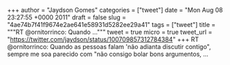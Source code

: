 
+++
author = "Jaydson Gomes"
categories = ["tweet"]
date = "Mon Aug 08 23:27:55 +0000 2011"
draft = false
slug = "4ae74b7f41f9674e2ae641e58931d5282ee29a41"
tags = ["tweet"]
title = """RT @ornitorrinco: Quando ..."""
tweet = true
micro = true
tweet_url = "https://twitter.com/jaydson/status/100709857312784384"
+++
RT @ornitorrinco: Quando as pessoas falam 'não adianta discutir contigo", sempre me soa parecido com "não consigo bolar bons argumentos, ...
